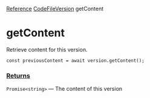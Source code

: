 [Reference](https://www.framer.com/developers/reference)
[CodeFileVersion](https://www.framer.com/developers/reference/plugins-code-file-version)
getContent
# getContent
Retrieve content for this version.
```
const previousContent = await version.getContent();
```

### [Returns](https://www.framer.com/developers/reference/plugins-code-file-version-get-content#returns)
`Promise<string>` — The content of this version
